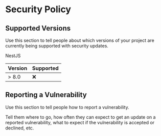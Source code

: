 # Security Policy

## Supported Versions

Use this section to tell people about which versions of your project are
currently being supported with security updates.

NestJS

| Version | Supported          |
| ------- | ------------------ |
| > 8.0   | :x:                |

## Reporting a Vulnerability

Use this section to tell people how to report a vulnerability.

Tell them where to go, how often they can expect to get an update on a
reported vulnerability, what to expect if the vulnerability is accepted or
declined, etc.
